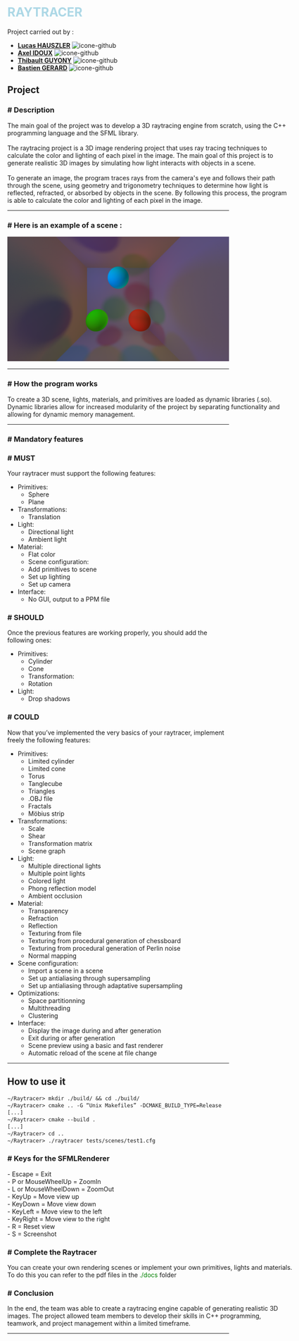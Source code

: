 # <span style="color:lightblue">RAYTRACER

Project carried out by :

- [**Lucas HAUSZLER**](https://github.com/ripel2) <img src="https://github.githubassets.com/images/modules/logos_page/GitHub-Mark.png" alt="icone-github" width="10" height="10">
- [**Axel IDOUX**](https://github.com/FoxaxeWasTaken) <img src="https://github.githubassets.com/images/modules/logos_page/GitHub-Mark.png" alt="icone-github" width="10" height="10">
- [**Thibault GUYONY**](https://github.com/ThibaultGuyony) <img src="https://github.githubassets.com/images/modules/logos_page/GitHub-Mark.png" alt="icone-github" width="10" height="10">
- [**Bastien GERARD**](https://github.com/BastienGeRard) <img src="https://github.githubassets.com/images/modules/logos_page/GitHub-Mark.png" alt="icone-github" width="10" height="10">

## Project

### # Description

<div style="width: 650px;">
The main goal of the project was to develop a 3D raytracing engine from scratch, using the C++ programming language and the SFML library.
</div>

<br>

<div style="width: 650px;">
The raytracing project is a 3D image rendering project that uses ray tracing techniques to calculate the color and lighting of each pixel in the image. The main goal of this project is to generate realistic 3D images by simulating how light interacts with objects in a scene.
</div>

<br>

<div style="width: 650px;">
To generate an image, the program traces rays from the camera's eye and follows their path through the scene, using geometry and trigonometry techniques to determine how light is reflected, refracted, or absorbed by objects in the scene. By following this process, the program is able to calculate the color and lighting of each pixel in the image.
</div>

<hr>

### # Here is an example of a scene :

<img src="docs/colored_lights.png" alt="Example">

<hr>

### # How the program works

<div style="width: 650px;">
To create a 3D scene, lights, materials, and primitives are loaded as dynamic libraries (.so). Dynamic libraries allow for increased modularity of the project by separating functionality and allowing for dynamic memory management.
</div>

<hr>

### # Mandatory features

### # MUST

Your raytracer must support the following features:

- Primitives:
  - Sphere
  - Plane
- Transformations:
  - Translation
- Light:
  - Directional light
  - Ambient light
- Material:
  - Flat color
  - Scene configuration:
  - Add primitives to scene
  - Set up lighting
  - Set up camera
- Interface:
  - No GUI, output to a PPM file

### # SHOULD

Once the previous features are working properly, you should add the following ones:

- Primitives:
  - Cylinder
  - Cone
  - Transformation:
  - Rotation
- Light:
  - Drop shadows

### # COULD

Now that you’ve implemented the very basics of your raytracer, implement freely the following features:

- Primitives:
  - Limited cylinder
  - Limited cone
  - Torus
  - Tanglecube
  - Triangles
  - .OBJ file
  - Fractals
  - Möbius strip
- Transformations:
  - Scale
  - Shear
  - Transformation matrix
  - Scene graph
- Light:
  - Multiple directional lights
  - Multiple point lights
  - Colored light
  - Phong reflection model
  - Ambient occlusion
- Material:
  - Transparency
  - Refraction
  - Reflection
  - Texturing from file
  - Texturing from procedural generation of chessboard
  - Texturing from procedural generation of Perlin noise
  - Normal mapping
- Scene configuration:
  - Import a scene in a scene
  - Set up antialiasing through supersampling
  - Set up antialiasing through adaptative supersampling
- Optimizations:
  - Space partitionning
  - Multithreading
  - Clustering
- Interface:
  - Display the image during and after generation
  - Exit during or after generation
  - Scene preview using a basic and fast renderer
  - Automatic reload of the scene at file change

<hr>

## How to use it

```
∼/Raytracer> mkdir ./build/ && cd ./build/
∼/Raytracer> cmake .. -G “Unix Makefiles” -DCMAKE_BUILD_TYPE=Release
[...]
∼/Raytracer> cmake --build .
[...]
∼/Raytracer> cd ..
∼/Raytracer> ./raytracer tests/scenes/test1.cfg

```

### # Keys for the SFMLRenderer

<div style="width: 650px">
- Escape = Exit
<br>- P or MouseWheelUp = ZoomIn
<br>- L or MouseWheelDown = ZoomOut
<br>- KeyUp = Move view up
<br>- KeyDown = Move view down
<br>- KeyLeft = Move view to the left
<br>- KeyRight = Move view to the right
<br>- R = Reset view
<br>- S = Screenshot
</div>

### # Complete the Raytracer

<div style="width: 650px;">
You can create your own rendering scenes or implement your own primitives, lights and materials. To do this you can refer to the pdf files in the <span style="color:green">./docs</span> folder
</div>

### # Conclusion

<div style="width: 650px;">
In the end, the team was able to create a raytracing engine capable of generating realistic 3D images. The project allowed team members to develop their skills in C++ programming, teamwork, and project management within a limited timeframe.
</div>

<hr>
